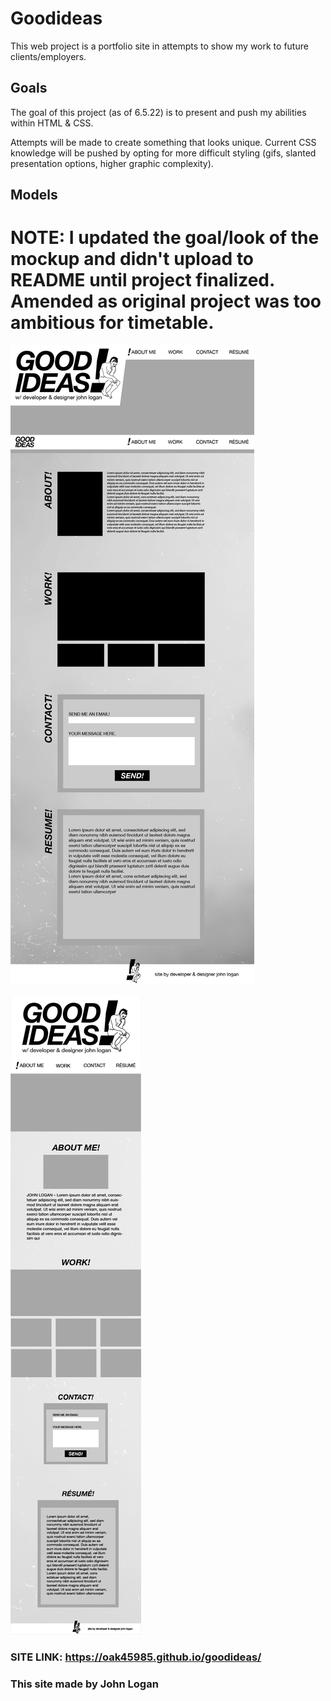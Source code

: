 # Goodideas

This web project is a portfolio site in attempts to show my work to future clients/employers.

## Goals

The goal of this project (as of 6.5.22) is to present and push my abilities within HTML & CSS.

Attempts will be made to create something that looks unique. Current CSS knowledge will be pushed by opting for more difficult styling (gifs, slanted presentation options, higher graphic complexity).

## Models

# NOTE: I updated the goal/look of the mockup and didn't upload to README until project finalized. Amended as original project was too ambitious for timetable.

 ![desktop](./assets/images/goodideas-01update.png)

 ![small screen](./assets/images/goodideas-02update.png)
 
### SITE LINK: https://oak45985.github.io/goodideas/

### This site made by John Logan
